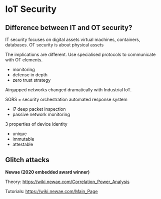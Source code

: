 IoT Security
============

Difference between IT and OT security?
--------------------------------------

IT security focuses on digital assets virtual machines, containers,
databases. OT security is about physical assets

The implications are different. Use specialised protocols to communicate
with OT elements.

- monitoring
- defense in depth
- zero trust strategy

Airgapped networks changed dramatically with Industrial IoT.

SORS = security orchestration automated response system

- l7 deep packet inspection
- passive network monitoring

3 properties of device identity

- unique
- immutable
- attestable

Glitch attacks
--------------

**Newae (2020 embedded award winner)**

Theory: https://wiki.newae.com/Correlation_Power_Analysis

Tutorials: https://wiki.newae.com/Main_Page
